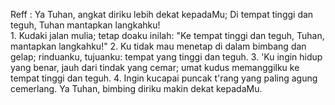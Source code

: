 Reff :
Ya Tuhan, angkat diriku lebih dekat kepadaMu;
Di tempat tinggi dan teguh, Tuhan mantapkan langkahku!
<br>
1.
Kudaki jalan mulia; tetap doaku inilah:
"Ke tempat tinggi dan teguh, Tuhan, mantapkan langkahku!"
2.
Ku tidak mau menetap di dalam bimbang dan gelap;
rinduanku, tujuanku: tempat yang tinggi dan teguh.
3.
'Ku ingin hidup yang benar, jauh dari tindak yang cemar;
umat kudus memanggilku ke tempat tinggi dan teguh.
4.
Ingin kucapai puncak t'rang yang paling agung cemerlang.
Ya Tuhan, bimbing diriku makin dekat kepadaMu.